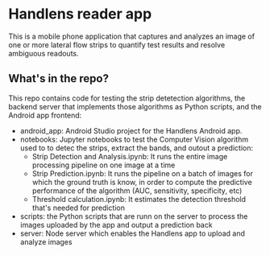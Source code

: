 # Handlens reader app

This is a mobile phone application that captures and analyzes an image of one or more lateral flow strips to quantify test results and resolve ambiguous readouts.

## What's in the repo?

This repo contains code for testing the strip detetection algorithms, the backend server that implements those algorithms as Python scripts, and the Android app frontend:

* android_app: Android Studio project for the Handlens Android app.
* notebooks: Jupyter notebooks to test the Computer Vision algorithm used to to detec the strips, extract the bands, and outout a prediction:
  - Strip Detection and Analysis.ipynb: It runs the entire image processing pipeline on one image at a time
  - Strip Prediction.ipynb: It runs the pipeline on a batch of images for which the ground truth is know, in order to compute the predictive performance of the algorithm (AUC, sensitivity, specificity, etc)
  - Threshold calculation.ipynb: It estimates the detection threshold that's needed for prediction
* scripts: the Python scripts that are runn on the server to process the images uploaded by the app and output a prediction back
* server: Node server which enables the Handlens app to upload and analyze images
